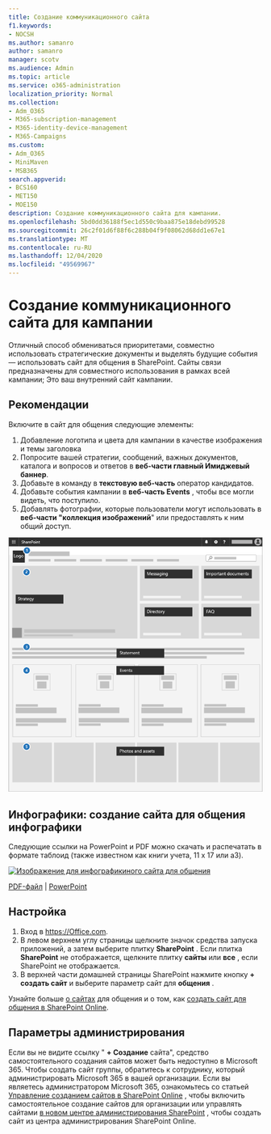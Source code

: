 ```yaml
---
title: Создание коммуникационного сайта
f1.keywords:
- NOCSH
ms.author: samanro
author: samanro
manager: scotv
ms.audience: Admin
ms.topic: article
ms.service: o365-administration
localization_priority: Normal
ms.collection:
- Adm_O365
- M365-subscription-management
- M365-identity-device-management
- M365-Campaigns
ms.custom:
- Adm_O365
- MiniMaven
- MSB365
search.appverid:
- BCS160
- MET150
- MOE150
description: Создание коммуникационного сайта для кампании.
ms.openlocfilehash: 5bd0dd36188f5ec1d550c9baa875e18debd99528
ms.sourcegitcommit: 26c2f01d6f88f6c288b04f9f08062d68dd1e67e1
ms.translationtype: MT
ms.contentlocale: ru-RU
ms.lasthandoff: 12/04/2020
ms.locfileid: "49569967"
---
```

# <a name="create-a-communications-site-for-your-campaign"></a>Создание коммуникационного сайта для кампании

Отличный способ обмениваться приоритетами, совместно использовать стратегические документы и выделять будущие события — использовать сайт для общения в SharePoint. Сайты связи предназначены для совместного использования в рамках всей кампании; Это ваш внутренний сайт кампании.

## <a name="best-practices"></a>Рекомендации

Включите в сайт для общения следующие элементы:

1. Добавление логотипа и цвета для кампании в качестве изображения и темы заголовка
2. Попросите вашей стратегии, сообщений, важных документов, каталога и вопросов и ответов в **веб-части главный Имиджевый баннер**.
3. Добавьте в команду в **текстовую веб-часть** оператор кандидатов.
4. Добавьте события кампании в **веб-часть Events** , чтобы все могли видеть, что поступило.
5. Добавлять фотографии, которые пользователи могут использовать в **веб-части "коллекция изображений**" или предоставлять к ним общий доступ.

![Схема страницы "связь SharePoint" с пространством для распространенных элементов, которые потребуются в кампании](../media/m365-democracy-comms-site.png)

## <a name="infographic-create-a-communications-site-infographic"></a>Инфографики: создание сайта для общения инфографики 
Следующие ссылки на PowerPoint и PDF можно скачать и распечатать в формате таблоид (также известном как книги учета, 11 x 17 или a3).

[![Изображение для инфографикиного сайта для общения](../media/M365-Campaigns-CreateCommunicationSite-358-201.png)](downloads/M365CampaignsCreateCommunicationSite.pdf)

[PDF-файл](downloads/M365CampaignsCreateCommunicationSite.pdf)  |  [PowerPoint](downloads/M365CampaignsCreateCommunicationSite.pptx)


## <a name="set-it-up"></a>Настройка

1. Вход в https://Office.com.
2. В левом верхнем углу страницы щелкните значок средства запуска приложений, а затем выберите плитку **SharePoint** . Если плитка **SharePoint** не отображается, щелкните плитку **сайты** или **все** , если SharePoint не отображается.
3. В верхней части домашней страницы SharePoint нажмите кнопку **+ создать сайт** и выберите параметр сайт для **общения** .

Узнайте больше [о сайтах](https://support.office.com/article/What-is-a-SharePoint-communication-site-94A33429-E580-45C3-A090-5512A8070732) для общения и о том, как [создать сайт для общения в SharePoint Online](https://support.microsoft.com/en-us/office/create-a-communication-site-in-sharepoint-online-7fb44b20-a72f-4d2c-9173-fc8f59ba50eb).


## <a name="admin-settings"></a>Параметры администрирования

Если вы не видите ссылку " **+ Создание** сайта", средство самостоятельного создания сайтов может быть недоступно в Microsoft 365. Чтобы создать сайт группы, обратитесь к сотруднику, который администрировать Microsoft 365 в вашей организации. Если вы являетесь администратором Microsoft 365, ознакомьтесь со статьей [Управление созданием сайтов в SharePoint Online](https://docs.microsoft.com/sharepoint/manage-site-creation) , чтобы включить самостоятельное создание сайтов для организации или управлять сайтами [в новом центре администрирования SharePoint](https://docs.microsoft.com/sharepoint/manage-sites-in-new-admin-center) , чтобы создать сайт из центра администрирования SharePoint Online.
  
